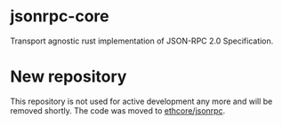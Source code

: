 # jsonrpc-core
Transport agnostic rust implementation of JSON-RPC 2.0 Specification.

# New repository
This repository is not used for active development any more and will be removed shortly.
The code was moved to [ethcore/jsonrpc](https://github.com/ethcore/jsonrpc).
